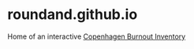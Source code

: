 # roundand.github.io
Home of an interactive [Copenhagen Burnout Inventory](copenhagenBurnoutInventory.html)
